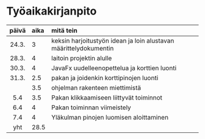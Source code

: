 # Työaikakirjanpito

| päivä | aika | mitä tein  |
| :----:|:-----| :-----|
| 24.3. | 3    | keksin harjoitustyön idean ja loin alustavan määrittelydokumentin |
| 28.3. | 4    | laitoin projektin alulle |
| 30.3. | 4    | JavaFx uudelleenopettelua ja korttien luonti |
| 31.3. | 2.5  | pakan ja joidenkin korttipinojen luonti  |
|       | 3.5  | ohjelman rakenteen miettimistä  |  
| 5.4   | 3.5  | Pakan klikkaamiseen liittyvät toiminnot  |
| 6.4   | 4    | Pakan toiminnan viimeistely  |
| 7.4   | 4    | Yläkulman pinojen luomisen aloittaminen  |
| yht   | 28.5 |   |
